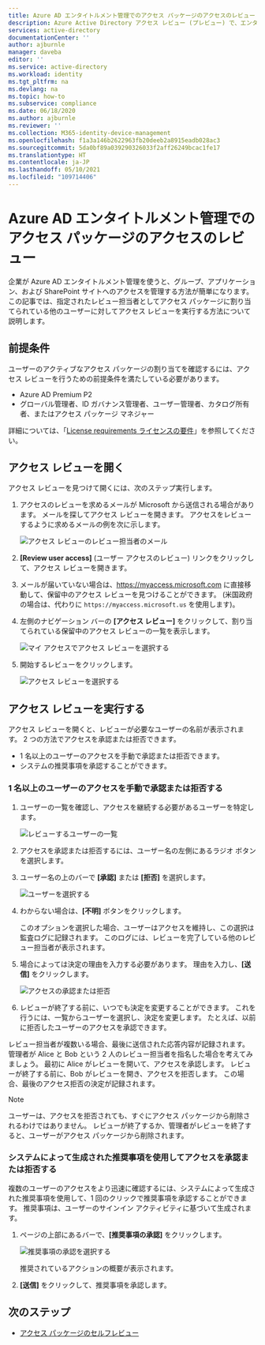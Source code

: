 ```yaml
---
title: Azure AD エンタイトルメント管理でのアクセス パッケージのアクセスのレビュー
description: Azure Active Directory アクセス レビュー (プレビュー) で、エンタイトルメント管理アクセス パッケージのアクセス レビューを行う方法について説明します。
services: active-directory
documentationCenter: ''
author: ajburnle
manager: daveba
editor: ''
ms.service: active-directory
ms.workload: identity
ms.tgt_pltfrm: na
ms.devlang: na
ms.topic: how-to
ms.subservice: compliance
ms.date: 06/18/2020
ms.author: ajburnle
ms.reviewer: ''
ms.collection: M365-identity-device-management
ms.openlocfilehash: f1a3a146b2622963fb20deeb2a8915eadb028ac3
ms.sourcegitcommit: 5da0bf89a039290326033f2aff26249bcac1fe17
ms.translationtype: HT
ms.contentlocale: ja-JP
ms.lasthandoff: 05/10/2021
ms.locfileid: "109714406"
---
```

# <a name="review-access-of-an-access-package-in-azure-ad-entitlement-management"></a>Azure AD エンタイトルメント管理でのアクセス パッケージのアクセスのレビュー

企業が Azure AD エンタイトルメント管理を使うと、グループ、アプリケーション、および SharePoint サイトへのアクセスを管理する方法が簡単になります。 この記事では、指定されたレビュー担当者としてアクセス パッケージに割り当てられている他のユーザーに対してアクセス レビューを実行する方法について説明します。

## <a name="prerequisites"></a>前提条件

ユーザーのアクティブなアクセス パッケージの割り当てを確認するには、アクセス レビューを行うための前提条件を満たしている必要があります。
- Azure AD Premium P2
- グローバル管理者、ID ガバナンス管理者、ユーザー管理者、カタログ所有者、またはアクセス パッケージ マネジャー

詳細については、「[License requirements ライセンスの要件](entitlement-management-overview.md#license-requirements)」を参照してください。


## <a name="open-the-access-review"></a>アクセス レビューを開く

アクセス レビューを見つけて開くには、次のステップ実行します。

1. アクセスのレビューを求めるメールが Microsoft から送信される場合があります。 メールを探してアクセス レビューを開きます。 アクセスをレビューするように求めるメールの例を次に示します。
    
    ![アクセス レビューのレビュー担当者のメール](./media/entitlement-management-access-reviews-review-access/review-access-reviewer-email.png)

1. **[Review user access]** \(ユーザー アクセスのレビュー) リンクをクリックして、アクセス レビューを開きます。 

1. メールが届いていない場合は、https://myaccess.microsoft.com に直接移動して、保留中のアクセス レビューを見つけることができます。  (米国政府の場合は、代わりに `https://myaccess.microsoft.us` を使用します)。

1. 左側のナビゲーション バーの **[アクセス レビュー]** をクリックして、割り当てられている保留中のアクセス レビューの一覧を表示します。
    
    ![マイ アクセスでアクセス レビューを選択する](./media/entitlement-management-access-reviews-review-access/review-access-myaccess-select-access-review.png)

1. 開始するレビューをクリックします。
    
    ![アクセス レビューを選択する](./media/entitlement-management-access-reviews-review-access/review-access-select-access-review.png)

## <a name="perform-the-access-review"></a>アクセス レビューを実行する

アクセス レビューを開くと、レビューが必要なユーザーの名前が表示されます。 2 つの方法でアクセスを承認または拒否できます。
- 1 名以上のユーザーのアクセスを手動で承認または拒否できます。
- システムの推奨事項を承認することができます。

### <a name="manually-approve-or-deny-access-for-one-or-more-users"></a>1 名以上のユーザーのアクセスを手動で承認または拒否する
1. ユーザーの一覧を確認し、アクセスを継続する必要があるユーザーを特定します。

    ![レビューするユーザーの一覧](./media/entitlement-management-access-reviews-review-access/review-access-list-of-users.png)

1. アクセスを承認または拒否するには、ユーザー名の左側にあるラジオ ボタンを選択します。

1. ユーザー名の上のバーで **[承認]** または **[拒否]** を選択します。

    ![ユーザーを選択する](./media/entitlement-management-access-reviews-review-access/review-access-select-users.png)

1. わからない場合は、**[不明]** ボタンをクリックします。

    このオプションを選択した場合、ユーザーはアクセスを維持し、この選択は監査ログに記録されます。 このログには、レビューを完了している他のレビュー担当者が表示されます。

1. 場合によっては決定の理由を入力する必要があります。 理由を入力し、**[送信]** をクリックします。

    ![アクセスの承認または拒否](./media/entitlement-management-access-reviews-review-access/review-access-decision-approve.png)

1. レビューが終了する前に、いつでも決定を変更することができます。 これを行うには、一覧からユーザーを選択し、決定を変更します。 たとえば、以前に拒否したユーザーのアクセスを承認できます。

レビュー担当者が複数いる場合、最後に送信された応答内容が記録されます。 管理者が Alice と Bob という 2 人のレビュー担当者を指名した場合を考えてみましょう。 最初に Alice がレビューを開いて、アクセスを承認します。 レビューが終了する前に、Bob がレビューを開き、アクセスを拒否します。 この場合、最後のアクセス拒否の決定が記録されます。

>[!NOTE]
>ユーザーは、アクセスを拒否されても、すぐにアクセス パッケージから削除されるわけではありません。 レビューが終了するか、管理者がレビューを終了すると、ユーザーがアクセス パッケージから削除されます。

### <a name="approve-or-deny-access-using-the-system-generated-recommendations"></a>システムによって生成された推奨事項を使用してアクセスを承認または拒否する

複数のユーザーのアクセスをより迅速に確認するには、システムによって生成された推奨事項を使用して、1 回のクリックで推奨事項を承認することができます。 推奨事項は、ユーザーのサインイン アクティビティに基づいて生成されます。

1.  ページの上部にあるバーで、**[推奨事項の承認]** をクリックします。
    
    ![推奨事項の承認を選択する](./media/entitlement-management-access-reviews-review-access/review-access-use-recommendations.png)
    
    推奨されているアクションの概要が表示されます。

1.  **[送信]** をクリックして、推奨事項を承認します。

## <a name="next-steps"></a>次のステップ

- [アクセス パッケージのセルフレビュー](entitlement-management-access-reviews-self-review.md)